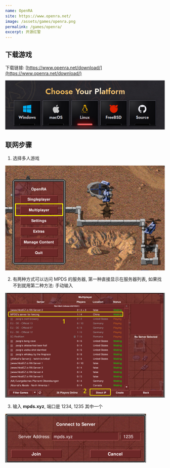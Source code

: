 ```yaml
---
name: OpenRA
site: https://www.openra.net/
image: /assets/games/openra.png
permalink: /games/openra/
excerpt: 开源红警
---
```


## 下载游戏

下载链接: [https://www.openra.net/download/](https://www.openra.net/download/)

![](/assets/games/openra/openra1.png)

## 联网步骤

1. 选择多人游戏

![](/assets/games/openra/3.png)

2. 有两种方式可以访问 MPDS 的服务器, 第一种直接显示在服务器列表, 如果找不到就用第二种方法: 手动输入

![](/assets/games/openra/4.png)

3. 输入 **mpds.xyz**, 端口是 1234, 1235 其中一个

![](/assets/games/openra/2.png)


